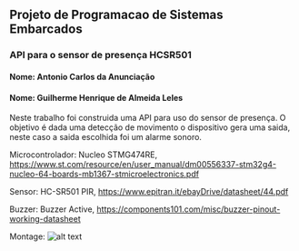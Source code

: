 ## Projeto de Programacao de Sistemas Embarcados
### API para o sensor de presença HCSR501
#### Nome: Antonio Carlos da Anunciação
#### Nome: Guilherme Henrique de Almeida Leles



  Neste trabalho foi construida uma API para uso do sensor de presença. O objetivo é dada uma detecção de movimento o dispositivo gera uma saida, neste caso a saida escolhida foi um alarme sonoro.
  
  Microcontrolador: Nucleo STMG474RE, https://www.st.com/resource/en/user_manual/dm00556337-stm32g4-nucleo-64-boards-mb1367-stmicroelectronics.pdf
  
  Sensor: HC-SR501 PIR, https://www.epitran.it/ebayDrive/datasheet/44.pdf
  
  Buzzer: Buzzer Active, https://components101.com/misc/buzzer-pinout-working-datasheet

Montage:
![alt text](https://github.com/antonioanunciacao/Programa-o-de-Sistemas-Embarcados/blob/main/API_PIR_HCSR501/montagem.png?raw=true)
